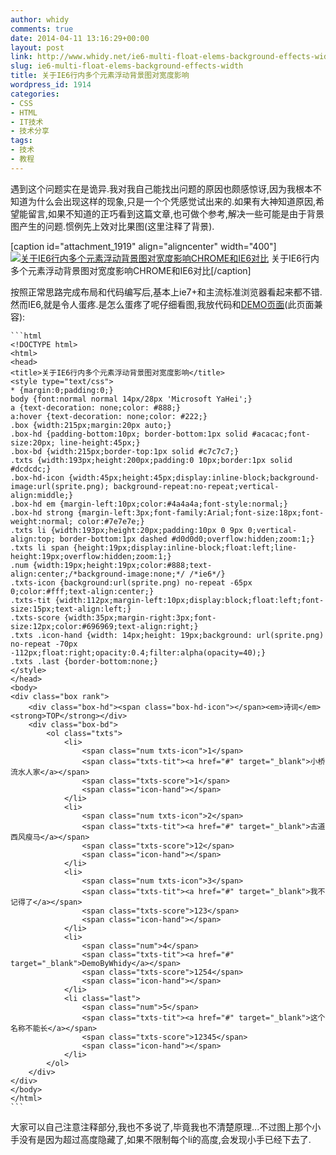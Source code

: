 ```yaml
---
author: whidy
comments: true
date: 2014-04-11 13:16:29+00:00
layout: post
link: http://www.whidy.net/ie6-multi-float-elems-background-effects-width.html
slug: ie6-multi-float-elems-background-effects-width
title: 关于IE6行内多个元素浮动背景图对宽度影响
wordpress_id: 1914
categories:
- CSS
- HTML
- IT技术
- 技术分享
tags:
- 技术
- 教程
---
```


遇到这个问题实在是诡异.我对我自己能找出问题的原因也颇感惊讶,因为我根本不知道为什么会出现这样的现象,只是一个个凭感觉试出来的.如果有大神知道原因,希望能留言,如果不知道的正巧看到这篇文章,也可做个参考,解决一些可能是由于背景图产生的问题.惯例先上效对比果图(这里注释了背景).

[caption id="attachment_1919" align="aligncenter" width="400"][![关于IE6行内多个元素浮动背景图对宽度影响CHROME和IE6对比](http://www.whidy.net/wp-content/uploads/2014/04/ie6-bg-effects-width-400x310.png)](http://www.whidy.net/wp-content/uploads/2014/04/ie6-bg-effects-width.png) 关于IE6行内多个元素浮动背景图对宽度影响CHROME和IE6对比[/caption]

按照正常思路完成布局和代码编写后,基本上ie7+和主流标准浏览器看起来都不错.然而IE6,就是令人蛋疼.是怎么蛋疼了呢仔细看图,我放代码和[DEMO页面](http://www.whidy.net/demos/ie6BgEffectsWidth/ie6-bg-effects-width.html)(此页面兼容):

<!-- more -->

    ```html
    <!DOCTYPE html>
    <html>
    <head>
    <title>关于IE6行内多个元素浮动背景图对宽度影响</title>
    <style type="text/css">
    * {margin:0;padding:0;}
    body {font:normal normal 14px/28px 'Microsoft YaHei';}
    a {text-decoration: none;color: #888;}
    a:hover {text-decoration: none;color: #222;}
    .box {width:215px;margin:20px auto;}
    .box-hd {padding-bottom:10px; border-bottom:1px solid #acacac;font-size:20px; line-height:45px;}
    .box-bd {width:215px;border-top:1px solid #c7c7c7;}
    .txts {width:193px;height:200px;padding:0 10px;border:1px solid #dcdcdc;}
    .box-hd-icon {width:45px;height:45px;display:inline-block;background-image:url(sprite.png); background-repeat:no-repeat;vertical-align:middle;}
    .box-hd em {margin-left:10px;color:#4a4a4a;font-style:normal;}
    .box-hd strong {margin-left:3px;font-family:Arial;font-size:18px;font-weight:normal; color:#7e7e7e;}
    .txts li {width:193px;height:20px;padding:10px 0 9px 0;vertical-align:top; border-bottom:1px dashed #d0d0d0;overflow:hidden;zoom:1;}
    .txts li span {height:19px;display:inline-block;float:left;line-height:19px;overflow:hidden;zoom:1;}
    .num {width:19px;height:19px;color:#888;text-align:center;/*background-image:none;*/ /*ie6*/}
    .txts-icon {background:url(sprite.png) no-repeat -65px 0;color:#fff;text-align:center;}
    .txts-tit {width:112px;margin-left:10px;display:block;float:left;font-size:15px;text-align:left;}
    .txts-score {width:35px;margin-right:3px;font-size:12px;color:#696969;text-align:right;}
    .txts .icon-hand {width: 14px;height: 19px;background: url(sprite.png) no-repeat -70px -112px;float:right;opacity:0.4;filter:alpha(opacity=40);}
    .txts .last {border-bottom:none;}
    </style>
    </head>
    <body>
    <div class="box rank">
    	<div class="box-hd"><span class="box-hd-icon"></span><em>诗词</em><strong>TOP</strong></div>
    	<div class="box-bd">
    		<ol class="txts">
    			<li>
    				<span class="num txts-icon">1</span>
    				<span class="txts-tit"><a href="#" target="_blank">小桥流水人家</a></span>
    				<span class="txts-score">1</span>
    				<span class="icon-hand"></span>
    			</li>
    			<li>
    				<span class="num txts-icon">2</span>
    				<span class="txts-tit"><a href="#" target="_blank">古道西风瘦马</a></span>
    				<span class="txts-score">12</span>
    				<span class="icon-hand"></span>
    			</li>
    			<li>
    				<span class="num txts-icon">3</span>
    				<span class="txts-tit"><a href="#" target="_blank">我不记得了</a></span>
    				<span class="txts-score">123</span>
    				<span class="icon-hand"></span>
    			</li>
    			<li>
    				<span class="num">4</span>
    				<span class="txts-tit"><a href="#" target="_blank">DemoByWhidy</a></span>
    				<span class="txts-score">1254</span>
    				<span class="icon-hand"></span>
    			</li>
    			<li class="last">
    				<span class="num">5</span>
    				<span class="txts-tit"><a href="#" target="_blank">这个名称不能长</a></span>
    				<span class="txts-score">12345</span>
    				<span class="icon-hand"></span>
    			</li>
    		</ol>
    	</div>
    </div>
    </body>
    </html>
    ```

大家可以自己注意注释部分,我也不多说了,毕竟我也不清楚原理...不过图上那个小手没有是因为超过高度隐藏了,如果不限制每个li的高度,会发现小手已经下去了.
